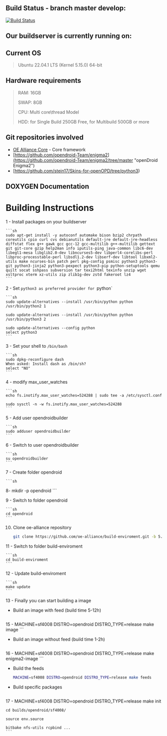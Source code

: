 ## Build Status - branch master  develop: ##
[![Build Status](https://travis-ci.org/opendroid-Team/enigma2.svg?branch=master)](https://travis-ci.org/opendroid-Team/enigma2)

## Our buildserver is currently running on: ##

## Current OS

> Ubuntu 22.04.1 LTS (Kernel 5.15.0) 64-bit

## Hardware requirements

> RAM:  16GB
>
> SWAP: 8GB
>
> CPU:  Multi core\thread Model
>
> HDD:  for Single Build 250GB Free, for Multibuild 500GB or more

## Git repositories involved

* [OE Alliance Core](https://github.com/oe-alliance/oe-alliance-core/tree/5.3 "OE Alliance Core") - Core framework
* [https://github.com/opendroid-Team/enigma2](https://github.com/opendroid-Team/enigma2/tree/master "openDroid Enigma2") 
* [https://github.com/stein17/Skins-for-openOPD/tree/python3)

## DOXYGEN Documentation



# Building Instructions #

1 - Install packages on your buildserver

    ```sh
    sudo apt-get install -y autoconf automake bison bzip2 chrpath coreutils cpio curl cvs debianutils default-jre default-jre-headless diffstat flex g++ gawk gcc gcc-12 gcc-multilib g++-multilib gettext git git-core gzip help2man info iputils-ping java-common libc6-dev libegl1-mesa libglib2.0-dev libncurses5-dev libperl4-corelibs-perl libproc-processtable-perl libsdl1.2-dev libserf-dev libtool libxml2-utils make ncurses-bin patch perl pkg-config psmisc python3 python3-git python3-jinja2 python3-pexpect python3-pip python-setuptools qemu quilt socat sshpass subversion tar texi2html texinfo unzip wget xsltproc xterm xz-utils zip zlib1g-dev zstd fakeroot lz4
    ```

2 - Set `python3 as preferred provider for `python`

    ```sh
    sudo update-alternatives --install /usr/bin/python python /usr/bin/python2 1

    sudo update-alternatives --install /usr/bin/python python /usr/bin/python3 2

    sudo update-alternatives --config python
    select python3
    ```

3 - Set your shell to  `/bin/bash`

    ```sh
    sudo dpkg-reconfigure dash
    When asked: Install dash as /bin/sh?
    select "NO"
    ```

4 - modify max_user_watches

    ```sh
    echo fs.inotify.max_user_watches=524288 | sudo tee -a /etc/sysctl.conf

    sudo sysctl -n -w fs.inotify.max_user_watches=524288
    ```

5 - Add user opendroidbuilder

    ```sh
    sudo adduser opendroidbuilder
    ```

6 - Switch to user opendroidbuilder

    ```sh
    su opendroidbuilder
    ```

7 - Create folder opendroid

    ```sh
8-    mkdir -p opendroid
    ```

9 - Switch to folder opendroid

    ```sh
    cd opendroid
    ```

10. Clone oe-alliance repository

    ```sh
    git clone https://github.com/oe-alliance/build-enviroment.git -b 5.3
    ```

11 - Switch to folder build-enviroment

    ```sh
    cd build-enviroment
    ```

12 - Update build-enviroment

    ```sh
    make update
    ```

13 - Finally you can start building a image

* Build an image with feed (build time 5-12h)

    ```sh
 15 -    MACHINE=sf4008 DISTRO=opendroid DISTRO_TYPE=release make image
    ```

* Build an image without feed (build time 1-2h)

    ```sh
 16 -    MACHINE=sf4008 DISTRO=opendroid DISTRO_TYPE=release make enigma2-image
    ```

* Build the feeds

    ```sh
    MACHINE=sf4008 DISTRO=opendroid DISTRO_TYPE=release make feeds
    ```

* Build specific packages

    ```sh
 17 -    MACHINE=sf4008 DISTRO=opendroid DISTRO_TYPE=release make init

    cd builds/opendroid/sf4008/

    source env.source

    bitbake nfs-utils rcpbind ...
    ```
